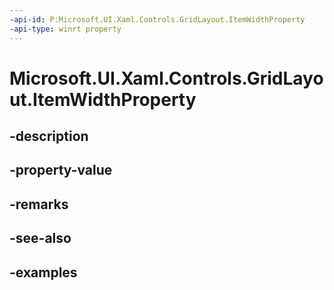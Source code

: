 ```yaml
---
-api-id: P:Microsoft.UI.Xaml.Controls.GridLayout.ItemWidthProperty
-api-type: winrt property
---
```


<!-- Property syntax.
public DependencyProperty ItemWidthProperty { get; }
-->

# Microsoft.UI.Xaml.Controls.GridLayout.ItemWidthProperty

## -description

## -property-value

## -remarks

## -see-also

## -examples

